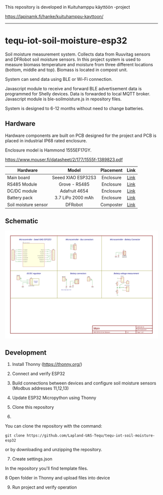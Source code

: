 This repository is developed in Kuituhamppu käyttöön -project

https://lapinamk.fi/hanke/kuituhamppu-kayttoon/

------------------------------------------------------------------------------------

# tequ-iot-soil-moisture-esp32
Soil moisture measurement system. Collects data from Ruuvitag sensors and DFRobot soil moisture sensors. In this project system is used to measure biomass temperature and moisture from three different locations (bottom, middle and top). Biomass is located in compost unit. 

System can send data using BLE or Wi-Fi connection.

Javascript module to receive and forward BLE advertisement data is programmed for Shelly devices. Data is forwarded to local MQTT broker. Javascript module is ble-soilmoisture.js in repository files.

System is designed to 6-12 months without need to change batteries.

## Hardware
Hardware components are built on PCB designed for the project and PCB is placed in industrial IP68 rated enclosure. 

Enclosure model is Hammond 1555EF17GY. 

https://www.mouser.fi/datasheet/2/177/1555f-1389823.pdf


| Hardware               | Model         | Placement       | Link          |
| -------------          |:-------------:| :-------------: | :-------------:|
| Main board             | Seeed XIAO ESP32S3 |  Enclosure     | <a href="https://docs.sixfab.com/docs/sixfab-pico-lte-introduction">Link</a>|
| RS485 Module           | Grove - RS485     |  Enclosure  | <a href="https://wiki.seeedstudio.com/Grove-RS485">Link</a>|
| DC/DC module           | Adafruit 4654     |  Enclosure     | <a href="https://www.adafruit.com/product/4654">Link</a>|
| Battery pack           | 3.7 LiPo 2000 mAh        | Enclosure   | <a href="https://www.suomenakut.fi/akut-ja-paristot/li-polymer-akku-3-7v-2000mah-lp674261-cl-mitat61mm-x-42mm-x-6-1mm/p/100263116540011">Link</a>|
| Soil moisture sensor   | DFRobot       | Composter | <a href="https://wiki.dfrobot.com/RS485_Soil_Sensor_Temperature_Humidity_SKU_SEN0600">Link</a>|


## Schematic

![Schematic](/XIAO_ESP32-S3_Soil_Moisture_Schematics.png)




## Development

1. Install Thonny (https://thonny.org/)

3. Connect and verify ESP32
   
4. Build connections between devices and configure soil moisture sensors (Modbus addresses 11,12,13)
  
5. Update ESP32 Micropython using Thonny

6. Clone this repository
7. 
You can clone the repository with the command:
```
git clone https://github.com/Lapland-UAS-Tequ/tequ-iot-soil-moisture-esp32
```
or by downloading and unzipping the repository.

7. Create settings.json
   
In the repository you'll find template files. 

8 Open folder in Thonny and upload files into device
 
9. Run project and verify operation
